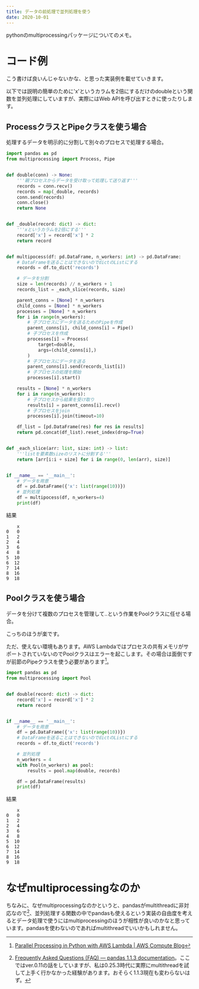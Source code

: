 ```yaml
---
title: データの前処理で並列処理を使う
date: 2020-10-01
---
```




pythonのmultiprocessingパッケージについてのメモ。





# コード例

こう書けば良いんじゃないかな、と思った実装例を載せていきます。

以下では説明の簡単のために'x'というカラムを2倍にするだけのdoubleという関数を並列処理にしていますが、実際にはWeb APIを呼び出すときに使ったりします。



## ProcessクラスとPipeクラスを使う場合

処理するデータを明示的に分割して別々のプロセスで処理する場合。

```python
import pandas as pd
from multiprocessing import Process, Pipe


def double(conn) -> None:
    '''親プロセスからデータを受け取って処理して送り返す'''
    records = conn.recv()
    records = map(_double, records)
    conn.send(records)
    conn.close()
    return None


def _double(record: dict) -> dict:
    '''xというカラムを2倍にする'''
    record['x'] = record['x'] * 2
    return record


def multipocess(df: pd.DataFrame, n_workers: int) -> pd.DataFrame:
    # DataFrameを送ることはできないのでdictのListにする
    records = df.to_dict('records')

    # データを分割
    size = len(records) // n_workers + 1
    records_list = _each_slice(records, size)

    parent_conns = [None] * n_workers
    child_conns = [None] * n_workers
    processes = [None] * n_workers
    for i in range(n_workers):
        # 子プロセスにデータを送るためのPipeを作成
        parent_conns[i], child_conns[i] = Pipe()
        # 子プロセスを作成
        processes[i] = Process(
            target=double,
            args=(child_conns[i],)
        )
        # 子プロセスにデータを送る
        parent_conns[i].send(records_list[i])
        # 子プロセスの処理を開始
        processes[i].start()

    results = [None] * n_workers
    for i in range(n_workers):
        # 子プロセスから結果を受け取り
        results[i] = parent_conns[i].recv()
        # 子プロセスをjoin
        processes[i].join(timeout=10)

    df_list = [pd.DataFrame(res) for res in results]
    return pd.concat(df_list).reset_index(drop=True)


def _each_slice(arr: list, size: int) -> list:
    '''listを要素数sizeのリストに分割する'''
    return [arr[i:i + size] for i in range(0, len(arr), size)]


if __name__ == '__main__':
    # データを用意
    df = pd.DataFrame({'x': list(range(10))})
    # 並列処理
    df = multipocess(df, n_workers=4)
    print(df)

```

結果

```
    x
0   0
1   2
2   4
3   6
4   8
5  10
6  12
7  14
8  16
9  18
```





## Poolクラスを使う場合

データを分けて複数のプロセスを管理して‥という作業をPoolクラスに任せる場合。

こっちのほうが楽です。

ただ、使えない環境もあります。AWS Lambdaではプロセスの共有メモリがサポートされていないのでPoolクラスはエラーを起こします。その場合は面倒ですが前節のPipeクラスを使う必要があります[^1]。

```python
import pandas as pd
from multiprocessing import Pool


def double(record: dict) -> dict:
    record['x'] = record['x'] * 2
    return record


if __name__ == '__main__':
    # データを用意
    df = pd.DataFrame({'x': list(range(10))})
    # DataFrameを送ることはできないのでdictのListにする
    records = df.to_dict('records')

    # 並列処理
    n_workers = 4
    with Pool(n_workers) as pool:
        results = pool.map(double, records)

    df = pd.DataFrame(results)
    print(df)

```

結果

```
    x
0   0
1   2
2   4
3   6
4   8
5  10
6  12
7  14
8  16
9  18
```





# なぜmultiprocessingなのか

ちなみに、なぜmultiprocessingなのかというと、pandasがmultithreadに非対応なので[^2]、並列処理する関数の中でpandasも使えるという実装の自由度を考えるとデータ処理で使うにはmultiprocessingのほうが相性が良いのかなと思っています。pandasを使わないのであればmultithreadでいいかもしれません。





[^1]: [Parallel Processing in Python with AWS Lambda | AWS Compute Blog](https://aws.amazon.com/jp/blogs/compute/parallel-processing-in-python-with-aws-lambda/)

[^2]: [Frequently Asked Questions (FAQ) — pandas 1.1.3 documentation](https://pandas.pydata.org/pandas-docs/stable/user_guide/gotchas.html#thread-safety)。ここではver.0.11の話をしていますが、私は0.25.3時代に実際にmultithreadを試して上手く行かなかった経験があります。おそらく1.1.3現在も変わらないはず。
